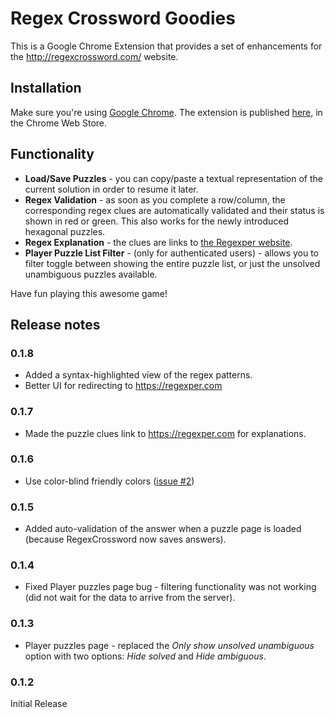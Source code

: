 # Regex Crossword Goodies

This is a Google Chrome Extension that provides a set of enhancements for the http://regexcrossword.com/ website.

## Installation

Make sure you're using [Google Chrome](http://www.google.com/chrome/). The extension is published [here](https://chrome.google.com/webstore/detail/regex-crossword-goodies/cfcmapoondlingnafablpgekhjiedckl), in the Chrome Web Store.

## Functionality

* **Load/Save Puzzles** - you can copy/paste a textual representation of the current solution in order to resume it later.
* **Regex Validation** - as soon as you complete a row/column, the corresponding regex clues are automatically validated and their status is shown in red or green. This also works for the newly introduced hexagonal puzzles.
* **Regex Explanation** - the clues are links to [the Regexper website](https://regexper.com).
* **Player Puzzle List Filter** - (only for authenticated users) - allows you to filter toggle between showing the entire puzzle list, or just the unsolved unambiguous puzzles available.
 
Have fun playing this awesome game!

## Release notes

### 0.1.8

* Added a syntax-highlighted view of the regex patterns.
* Better UI for redirecting to https://regexper.com

### 0.1.7

* Made the puzzle clues link to https://regexper.com for explanations.

### 0.1.6

* Use color-blind friendly colors ([issue #2](https://github.com/wolfascu/regex-crossword-goodies/issues/2))

### 0.1.5

* Added auto-validation of the answer when a puzzle page is loaded (because RegexCrossword now saves answers).

### 0.1.4

* Fixed Player puzzles page bug - filtering functionality was not working (did not wait for the data to arrive from the server).

### 0.1.3

* Player puzzles page - replaced the *Only show unsolved unambiguous* option with two options: *Hide solved* and *Hide ambiguous*.

### 0.1.2

Initial Release
